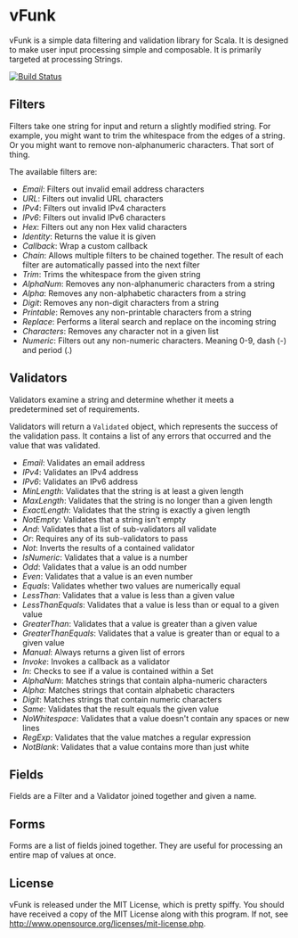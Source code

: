 vFunk
=====

vFunk is a simple data filtering and validation library for Scala. It is
designed to make user input processing simple and composable. It is primarily
targeted at processing Strings.

[![Build Status](https://secure.travis-ci.org/Nycto/vFunk.png?branch=master)](http://travis-ci.org/Nycto/vFunk)

Filters
-------

Filters take one string for input and return a slightly modified string. For
example, you might want to trim the whitespace from the edges of a string. Or
you might want to remove non-alphanumeric characters. That sort of thing.

The available filters are:

* _Email_: Filters out invalid email address characters
* _URL_: Filters out invalid URL characters
* _IPv4_: Filters out invalid IPv4 characters
* _IPv6_: Filters out invalid IPv6 characters
* _Hex_: Filters out any non Hex valid characters
* _Identity_: Returns the value it is given
* _Callback_: Wrap a custom callback
* _Chain_: Allows multiple filters to be chained together. The result of each
  filter are automatically passed into the next filter
* _Trim_: Trims the whitespace from the given string
* _AlphaNum_: Removes any non-alphanumeric characters from a string
* _Alpha_: Removes any non-alphabetic characters from a string
* _Digit_: Removes any non-digit characters from a string
* _Printable_: Removes any non-printable characters from a string
* _Replace_: Performs a literal search and replace on the incoming string
* _Characters_: Removes any character not in a given list
* _Numeric_: Filters out any non-numeric characters. Meaning 0-9, dash (-)
  and period (.)

Validators
----------

Validators examine a string and determine whether it meets a predetermined set
of requirements.

Validators will return a `Validated` object, which represents the success of
the validation pass. It contains a list of any errors that occurred and the
value that was validated.

* _Email_: Validates an email address
* _IPv4_: Validates an IPv4 address
* _IPv6_: Validates an IPv6 address
* _MinLength_: Validates that the string is at least a given length
* _MaxLength_: Validates that the string is no longer than a given length
* _ExactLength_: Validates that the string is exactly a given length
* _NotEmpty_: Validates that a string isn't empty
* _And_: Validates that a list of sub-validators all validate
* _Or_: Requires any of its sub-validators to pass
* _Not_: Inverts the results of a contained validator
* _IsNumeric_: Validates that a value is a number
* _Odd_: Validates that a value is an odd number
* _Even_: Validates that a value is an even number
* _Equals_: Validates whether two values are numerically equal
* _LessThan_: Validates that a value is less than a given value
* _LessThanEquals_: Validates that a value is less than or equal to a given
  value
* _GreaterThan_: Validates that a value is greater than a given value
* _GreaterThanEquals_: Validates that a value is greater than or equal to a
  given value
* _Manual_: Always returns a given list of errors
* _Invoke_: Invokes a callback as a validator
* _In_: Checks to see if a value is contained within a Set
* _AlphaNum_: Matches strings that contain alpha-numeric characters
* _Alpha_: Matches strings that contain alphabetic characters
* _Digit_: Matches strings that contain numeric characters
* _Same_: Validates that the result equals the given value
* _NoWhitespace_: Validates that a value doesn't contain any spaces or new lines
* _RegExp_: Validates that the value matches a regular expression
* _NotBlank_: Validates that a value contains more than just white

Fields
------

Fields are a Filter and a Validator joined together and given a name.

Forms
-----

Forms are a list of fields joined together. They are useful for processing an
entire map of values at once.

License
-------

vFunk is released under the MIT License, which is pretty spiffy. You should
have received a copy of the MIT License along with this program. If not, see
<http://www.opensource.org/licenses/mit-license.php>.


